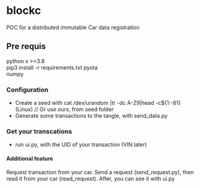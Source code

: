 # blockc

POC for a distributed immutable Car data registration  
## Pre requis  
python x >=3.8  
pip3 install -r requirements.txt
pyota  
numpy

### Configuration  
* Create a seed with cat /dev/urandom |tr -dc A-Z9|head -c${1:-81} (Linux)  // Or use ours, from seed folder  
* Generate some transactions to the tangle, with send_data.py  

### Get your transcations  
* run ui.py, with the UID of your transaction (VIN later)

#### Additional feature  
Request transaction from your car. Send a request (send_request.py), then read it from your car (read_request). After, you can see it with ui.py

